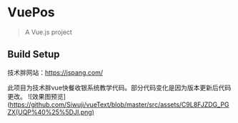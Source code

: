 # VuePos

> A Vue.js project

## Build Setup

技术胖网站：https://jspang.com/

此项目为技术胖vue快餐收银系统教学代码。部分代码变化是因为版本更新后代码更改。
![效果图预览](https://github.com/Siwuji/vueText/blob/master/src/assets/C9L8FJZDG_PGZX(UQP%40%25%5DJI.png)
